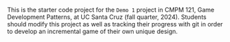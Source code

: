 This is the starter code project for the `Demo 1` project in CMPM 121, Game Development Patterns, at UC Santa Cruz (fall quarter, 2024). Students should modify this project as well as tracking their progress with git in order to develop an incremental game of their own unique design.
